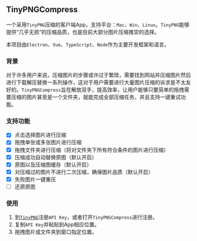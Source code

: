 ## TinyPNGCompress

一个采用`TinyPNG`压缩的客户端App，支持平台：`Mac`、`Win`、`Linux`。`TinyPNG`能够提供“几乎无损”的压缩品质，也是目前大部分图片压缩推崇的选择。

本项目由`Electron`、`Vue`、`TypeScript`、`Node`作为主要开发框架和语言。

### 背景
对于许多用户来说，压缩图片的步骤或许过于繁琐，需要找到网站并压缩图片然后进行下载解压替换一系列操作，这对于用户需要进行大量图片压缩的诉求是不太友好的。`TinyPNGCompress`旨在解放双手，提高效率，让用户能够只要简单的拖拽需要压缩的图片甚至是一个文件夹，就能完成全部压缩任务，并且支持一键重试功能。

### 支持功能
- [x] 点击选择图片进行压缩
- [x] 拖拽单张或多张图片进行压缩
- [x] 拖拽文件夹进行压缩（将对文件夹下所有符合条件的图片进行压缩）
- [x] 压缩成功自动替换原图（默认开启）
- [x] 原图以及压缩图缓存（默认开启）
- [x] 对压缩过的图片不进行二次压缩，确保图片品质（默认开启）
- [x] 失败图片一键重压
- [ ] 还原原图

### 使用
1. 到[`TinyPNG`](https://tinypng.com/developers)注册`API Key`，或者打开`TinyPNGCompress`进行注册。
2. 复制`API Key`并粘贴到App相应位置。
3. 拖拽图片或文件夹到窗口指定位置。